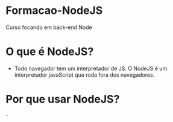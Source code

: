 # Formacao-NodeJS
Curso focando em back-end Node


# O que é NodeJS?

- Todo navegador tem um interpretador de JS. O NodeJS é um interpretador javaScript que roda fora dos navegadores.

# Por que usar NodeJS?

    -